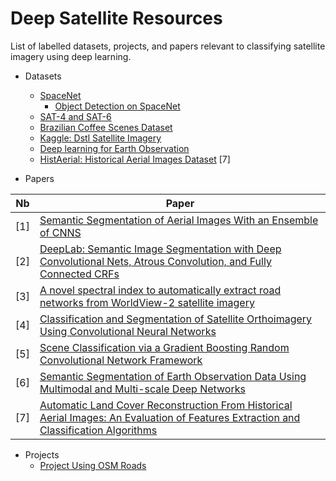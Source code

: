# Deep Satellite Resources

List of labelled datasets, projects, and papers relevant to classifying satellite imagery using deep learning.

- Datasets
    - [SpaceNet](https://aws.amazon.com/public-datasets/spacenet/)
        - [Object Detection on SpaceNet](https://medium.com/the-downlinq/object-detection-on-spacenet-5e691961d257)
    - [SAT-4 and SAT-6](http://csc.lsu.edu/~saikat/deepsat/)
    - [Brazilian Coffee Scenes Dataset](http://www.patreo.dcc.ufmg.br/downloads/brazilian-coffee-dataset/)
    - [Kaggle: Dstl Satellite Imagery](https://www.kaggle.com/c/dstl-satellite-imagery-feature-detection/data])
    - [Deep learning for Earth Observation](https://github.com/nshaud/DeepNetsForEO)
    - [HistAerial: Historical Aerial Images Dataset](http://eidolon.univ-lyon2.fr/~remi1/HistAerialDataset/) [7]
    
- Papers

 Nb  | Paper         
 --- |---------------
 [1] | [Semantic Segmentation of Aerial Images With an Ensemble of CNNS](http://intanto.net/publications/Marmanis_isprs16.pdf)|
 [2] | [DeepLab: Semantic Image Segmentation with Deep  Convolutional Nets, Atrous Convolution, and Fully Connected CRFs](https://arxiv.org/abs/1606.00915) 
 [3] | [A novel spectral index to automatically extract road networks from WorldView-2 satellite imagery](http://www.sciencedirect.com/science/article/pii/S111098231400043X)
 [4] | [Classification and Segmentation of Satellite Orthoimagery Using Convolutional Neural Networks](http://www.mdpi.com/2072-4292/8/4/329/html)
 [5] | [Scene Classification via a Gradient Boosting Random Convolutional Network Framework](https://www.researchgate.net/publication/283523609_Scene_Classification_via_a_Gradient_Boosting_Random_Convolutional_Network_Framework)
 [6] | [Semantic Segmentation of Earth Observation Data Using Multimodal and Multi-scale Deep Networks](https://arxiv.org/abs/1609.06846)
 [7] | [Automatic Land Cover Reconstruction From Historical Aerial Images: An Evaluation of Features Extraction and Classification Algorithms](http://eidolon.univ-lyon2.fr/~remi1/HistAerialDataset/paper/ratajczak2019-tip-preprint.pdf)

- Projects
    - [Project Using OSM Roads](https://github.com/trailbehind/DeepOSM)

